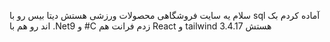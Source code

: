 سلام یه سایت فروشگاهی محصولات ورزشی هستش
دیتا بیس رو با sql آماده کردم
بک اند رو هم با .Net9 و #C زدم 
فرانت هم React  و tailwind 3.4.17 هستش 

